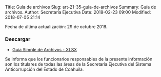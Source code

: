 Title: Guía de archivos
Slug: art-21-35-guia-de-archivos
Summary: Guía de archivos.
Author: Secretaría Ejecutiva
Date: 2018-02-23 09:00
Modified: 2018-07-05 21:14


Fecha de última actualización: 29 de octubre 2018.

### Descargar

* [Guía Simple de Archivos - XLSX](guia-de-archivos.xlsx)

Se informa que los funcionarios responsables de la presente información
son los titulares de todas las áreas de la Secretaría Ejecutiva del
Sistema Anticorrupción del Estado de Coahuila.
